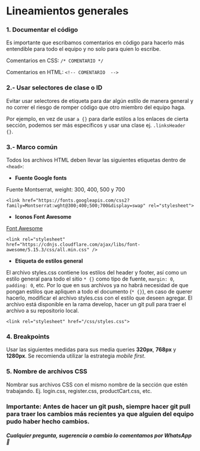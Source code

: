 # Lineamientos generales
### 1. Documentar el código
Es importante que escribamos comentarios en código para hacerlo más entendible para todo el equipo y no solo para quien lo escribe.

Comentarios en CSS: `/* COMENTARIO */`

Comentarios en HTML: `<!-- COMENTARIO  -->`

### 2.- Usar selectores de clase o ID
Evitar usar selectores de etiqueta para dar algún estilo de manera general y no correr el riesgo de romper código que otro miembro del equipo haga.

Por ejemplo, en vez de usar `a {}` para darle estilos a los enlaces de cierta sección, podemos ser más específicos y usar una clase ej. `.linksHeader {}`.

### 3.- Marco común

Todos los archivos HTML deben llevar las siguientes etiquetas dentro de `<head>`:

-  **Fuente Google fonts**

Fuente Montserrat, weight: 300, 400, 500 y 700

`<link href="https://fonts.googleapis.com/css2?family=Montserrat:wght@300;400;500;700&display=swap" rel="stylesheet">`

- **Iconos Font Awesome**

[Font Awesome](https://fontawesome.com)

`<link rel="stylesheet" href="https://cdnjs.cloudflare.com/ajax/libs/font-awesome/5.15.3/css/all.min.css" />`

- **Etiqueta de estilos general** 

El archivo styles.css contiene los estilos del header y footer, así como un estilo general para todo el sitio  `* {}` como tipo de fuente, `margin: 0`, `padding: 0`, etc. Por lo que en sus archivos ya no habrá necesidad de que pongan estilos que apliquen a todo el documento (`* {}`), en caso de querer hacerlo, modificar el archivo styles.css con el estilo que deseen agregar.
El archivo  está disponible en la rama develop, hacer un git pull para traer el archivo a su repositorio local.

`<link rel="stylesheet" href="/css/styles.css">`

### 4. Breakpoints
Usar las siguientes medidas para sus media queries **320px**, **768px** y **1280px**. Se recomienda utilizar la estrategia _mobile first_.

### 5. Nombre de archivos CSS
Nombrar sus archivos CSS con el mismo nombre de la sección que estén trabajando. Ej. login.css, register.css, productCart.css, etc.

### Importante: Antes de hacer un git push, siempre hacer git pull para traer los cambios más recientes ya que alguien del equipo pudo haber hecho cambios.

##### Cualquier pregunta, sugerencia o cambio lo comentamos por WhatsApp 🤠
